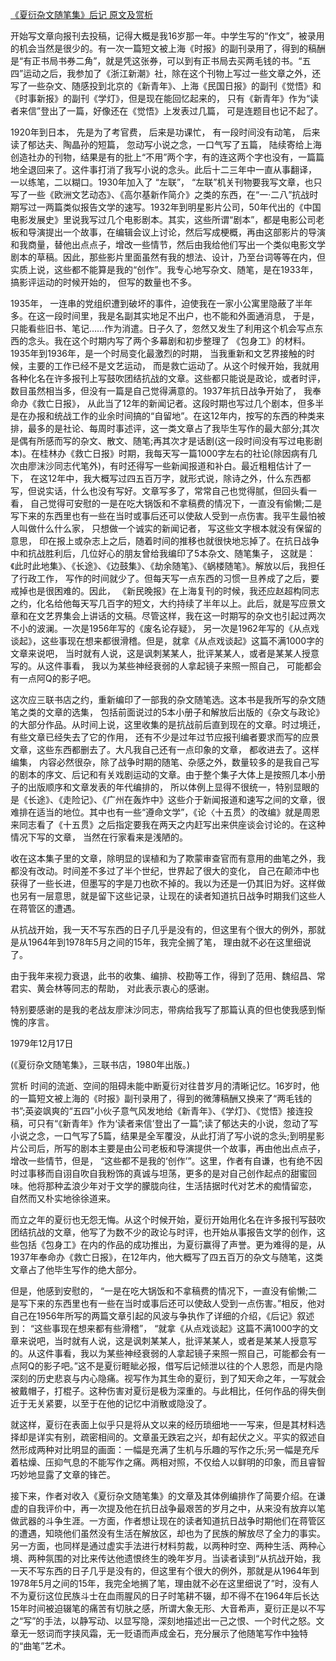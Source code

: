 [《夏衍杂文随笔集》后记 原文及赏析](https://www.vrrw.net/wx/14429.html)

开始写文章向报刊去投稿，记得大概是我16岁那一年。中学生写的“作文”，被录用的机会当然是很少的。有一次一篇短文被上海《时报》的副刊录用了，得到的稿酬是“有正书局书券二角”，就是凭这张券，可以到有正书局去买两毛钱的书。“五四”运动之后，我参加了《浙江新潮》社，除在这个刊物上写过一些文章之外，还写了一些杂文、随感投到北京的《新青年》、上海《民国日报》的副刊《觉悟》和《时事新报》的副刊《学灯》，但是现在能回忆起来的， 只有《新青年》作为“读者来信”登出了一篇，好像还在《觉悟》上发表过几篇， 可是连题目也记不起了。

1920年到日本， 先是为了考官费， 后来是功课忙， 有一段时间没有动笔， 后来读了郁达夫、陶晶孙的短篇， 忽动写小说之念，一口气写了五篇， 陆续寄给上海创造社办的刊物，结果是有的批上“不用”两个字，有的连这两个字也没有，一篇篇地全退回来了。这件事打消了我写小说的念头。此后十二三年中一直从事翻译， 一以练笔，二以糊口。1930年加入了 “左联”， “左联”机关刊物要我写文章，也只写了一些《欧洲文艺动态》、《高尔基新作简介》之类的东西，在“一·二八”抗战时期写过一两篇类似报告文学的速写。1932年到明星影片公司，50年代出的《中国电影发展史》里说我写过几个电影剧本。其实，这些所谓“剧本”，都是电影公司老板和导演提出一个故事，在编辑会议上讨论，然后写成梗概，再由这部影片的导演和我商量，替他出点点子，增改一些情节，然后由我给他们写出一个类似电影文学剧本的草稿。因此，那些影片里面虽然有我的想法、设计，乃至台词等等在内，但实质上说，这些都不能算是我的“创作”。我专心地写杂文、随笔，是在1933年， 搞影评运动的时候开始的， 但写的数量也不多。



1935年， 一连串的党组织遭到破坏的事件，迫使我在一家小公寓里隐蔽了半年多。在这一段时间里，我是名副其实地足不出户，也不能和外面通消息， 于是， 只能看些旧书、笔记……作为消遣。日子久了，忽然又发生了利用这个机会写点东西的念头。我在这个时期内写了两个多幕剧和初步整理了 《包身工》的材料。1935年到1936年，是一个时局变化最激烈的时期， 当我重新和文艺界接触的时候，主要的工作已经不是文艺运动， 而是救亡运动了。从这个时候开始，我就用各种化名在许多报刊上写鼓吹团结抗战的文章。这些都只能说是政论，或者时评，数目虽然相当多，但没有一篇是自己觉得满意的。1937年抗日战争开始了， 我奉命办《救亡日报》， 从此当了12年的新闻记者。这段时期也写过几个剧本，但多半是在办报和统战工作的业余时间搞的“自留地”。在这12年内，按写的东西的种类来排，最多的是社论、每周时事述评，这一类文章占了我毕生写作的最大部分;其次是偶有所感而写的杂文、散文、随笔;再其次才是话剧(这一段时间没有写过电影剧本)。在桂林办《救亡日报》时期，我每天写一篇1000字左右的社论(除因病有几次由廖沫沙同志代笔外)，有时还得写一些新闻报道和补白。最近粗粗估计了一下， 在这12年中，我大概写过四五百万字，就形式说，除诗之外，什么东西都写，但说实话，什么也没有写好。文章写多了，常常自己也觉得腻，但回头看一看， 自己觉得可安慰的一是在吃大锅饭和不拿稿费的情况下，一直没有偷懒;二是写下来的东西里也有一些在当时或事后还可以使敌人受到一点伤害。我平生最怕被人叫做什么什么家， 只想做一个诚实的新闻记者， 写这些文字根本就没有保留的意思， 印在报上或杂志上之后，随着时间的推移也就很快地忘掉了。在抗日战争中和抗战胜利后，几位好心的朋友曾给我编印了5本杂文、随笔集子， 这就是：《此时此地集》、《长途》、《边鼓集》、《劫余随笔》、《蜗楼随笔》。解放以后，我担任了行政工作， 写作的时间就少了。但每天写一点东西的习惯一旦养成了之后，要戒掉也是很困难的。因此， 《新民晚报》在上海复刊的时候，我还应赵超构同志之约，化名给他每天写几百字的短文，大约持续了半年以上。此后，就是写应景文章和在文艺界集会上讲话的文稿。尽管这样，我在这一时期写的杂文也引起过两次不小的波澜。一次是1956年写的《废名论存疑》， 另一次是1962年写的《从点戏谈起》，这些事现在想来都很滑稽。但是，就拿《从点戏谈起》这篇不满1000字的文章来说吧， 当时就有人说，这是讽刺某某人，批评某某人，或者是某某人授意写的。从这件事看， 我以为某些神经衰弱的人拿起镜子来照一照自己， 可能都会有一点阿Q的影子吧。

这次应三联书店之约，重新编印了一部我的杂文随笔选。这本书是我所写的杂文随笔之类的文章的选集， 包括前面说过的5本小册子和解放后出版的《杂文与政论》的大部分作品。从时间上说，这里收集的是抗战前后直到现在的文章。时过境迁， 有些文章已经失去了它的作用， 还有不少是过年过节应报刊编者要求而写的应景文章，这些东西都删去了。大凡我自己还有一点印象的文章， 都收进去了。这样编集， 内容必然很杂，除了战争时期的随笔、杂感之外，数量较多的是我自己写的剧本的序文、后记和有关戏剧运动的文章。由于整个集子大体上是按照几本小册子的出版顺序和文章发表的年代编排的， 所以体例上显得不很统一，特别显眼的是《长途》、《走险记》、《广州在轰炸中》这些介于新闻报道和速写之间的文章，很难排在适当的地位。其中也有一些“遵命文学”，《论〈十五贯〉的改编》就是周恩来同志看了《十五贯》之后指定要我在两天之内赶写出来供座谈会讨论的。在这种情况下写的文章， 当然在行家看来是浅陋的。

收在这本集子里的文章，除明显的误植和为了欺蒙审查官而有意用的曲笔之外，我都没有改动。时间差不多过了半个世纪，世界起了很大的变化， 自己在颠沛中也获得了一些长进，但墨写的字是刀也砍不掉的。我以为还是一仍其旧为好。这样做也另有一层意思，就是留下这些记录，让现在的读者知道抗日战争时期我们这些人在蒋管区的遭遇。

从抗战开始，我一天不写东西的日子几乎是没有的，但这里有个很大的例外，那就是从1964年到1978年5月之间的15年，我完全搁了笔， 理由就不必在这里细说了。

由于我年来视力衰退，此书的收集、编排、校勘等工作，得到了范用、魏绍昌、常君实、黄会林等同志的帮助， 对此表示衷心的感谢。

特别要感谢的是我的老战友廖沫沙同志，带病给我写了那篇认真的但也使我感到惭愧的序言。

1979年12月17日

(《夏衍杂文随笔集》，三联书店，1980年出版。)

赏析 时间的流逝、空间的阻碍未能中断夏衍对往昔岁月的清晰记忆。16岁时，他的一篇短文被上海的《时报》副刊录用了，得到的微薄稿酬又换来了“两毛钱的书”;英姿飒爽的“五四”小伙子意气风发地给《新青年》、《学灯》、《觉悟》接连投稿，可只有“《新青年》作为‘读者来信’登出了一篇”;读了郁达夫的小说，忽动了写小说之念，一口气写了5篇，结果是全军覆没，从此打消了写小说的念头;到明星影片公司后，所写的剧本主要是由公司老板和导演提供一个故事，再由他出点点子，增改一些情节，但是， “这些都不是我的‘创作’”。这里，作者有自谦，也有绝不因时过事移而自诩自吹自我粉饰的真诚与坦荡，更多的是对自己创作起点的甜蜜回味。他将那种孟浪少年对于文学的朦胧向往，生活拮据时代对艺术的痴情留恋， 自然而又朴实地徐徐道来。

而立之年的夏衍也无怨无悔。从这个时候开始，夏衍开始用化名在许多报刊写鼓吹团结抗战的文章，他写了为数不少的政论与时评，也开始从事报告文学的创作，这些包括《包身工》在内的作品的成功推出，为夏衍赢得了声誉。更为难得的是，从1937年奉命办《救亡日报》，在12年内，他大概写了四五百万的杂文与随笔，这类文章占了他毕生写作的绝大部分。

但是，他感到安慰的， “一是在吃大锅饭和不拿稿费的情况下，一直没有偷懒;二是写下来的东西里也有一些在当时或事后还可以使敌人受到一点伤害。”相反，他对自己在1956年所写的两篇文章引起的风波与争执作了详细的介绍，《后记》叙述到： “这些事现在想来都有些滑稽”， “就拿《从点戏谈起》这篇不满1000字的文章来说吧，当时就有人说，这是讽刺某某人，批评某某人，或者是某某人授意写的。从这件事看，我以为某些神经衰弱的人拿起镜子来照一照自己，可能都会有一点阿Q的影子吧。”这不是夏衍睚眦必报，借写后记倾泄以往的个人恩怨，而是内隐深刻的历史悲哀与内心隐痛。视写作为其生命的夏衍，到了知天命之年，一写就会被戴帽子，打棍子。这种伤害对夏衍是极为深重的。与此相比，任何作品的得失倒近于无关紧要，以至于在他的记忆中消散或隐没了。

就这样，夏衍在表面上似乎只是将从文以来的经历琐细地一一写来，但是其材料选择却是详实有别，疏密相间的。文章虽无跌宕之兴，却有起伏之义。平实的叙述自然形成两种对比明显的画面：一幅是充满了生机与乐趣的写作之乐;另一幅是充斥着枯燥、压抑气息的不能写作之痛。两相对照，不仅给人以鲜明的印象，而且睿智巧妙地显露了文章的锋芒。

接下来，作者对收入《夏衍杂文随笔集》的文章及其体例编排作了简要介绍。在谦虚的自我评价中，再一次提及他在抗日战争最艰苦的岁月之中，从来没有放弃以笔做武器的斗争生涯。一方面，作者想让现在的读者知道抗日战争时期他们在蒋管区的遭遇，知晓他们虽然没有生活在解放区，却也为了民族的解放尽了全力的事实。另一方面，也同样是通过虚实手法进行材料剪裁，以两种时空、两种生活、两种心境、两种氛围的对比来传达他遗恨终生的晚年岁月。当读者读到“从抗战开始，我一天不写东西的日子几乎是没有的，但这里有个很大的例外，那就是从1964年到1978年5月之间的15年，我完全地搁了笔，理由就不必在这里细说了”时，没有人不为夏衍这位民族斗士在血雨腥风的日子时笔耕不辍，却不得不在1964年后长达15年时间被迫辍笔的痛苦有切肤之感，所谓大象无形、大音希声，夏衍正是以不写之“写”的手法，以静写动、以显写隐，深刻地描述出一己之恨、一个时代之怒。文章无一怒词而字挟风霜，无一贬语而声成金石，充分展示了他随笔写作中独特的“曲笔”艺术。

